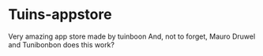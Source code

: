 # Tuins-appstore
Very amazing app store made by tuinboon
And, not to forget, Mauro Druwel
and Tunibonbon
does this work?
